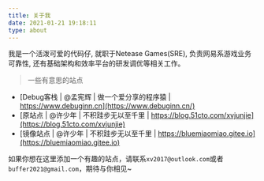 ```yaml
---
title: 关于我
date: 2021-01-21 19:18:11
type: about
---
```


我是一个活泼可爱的代码仔, 就职于Netease Games(SRE), 负责网易系游戏业务可靠性, 还有基础架构和效率平台的研发调优等相关工作。


> 一些有意思的站点

- [Debug客栈 | @孟宪辉 | 做一个爱分享的程序猿 | https://www.debuginn.cn](https://www.debuginn.cn/)
- [原站点 | @许少年 | 不积跬步无以至千里 | https://blog.51cto.com/xvjunjie](https://blog.51cto.com/xvjunjie)
- [镜像站点 | @许少年 | 不积跬步无以至千里 | https://bluemiaomiao.gitee.io](https://bluemiaomiao.gitee.io)

如果你想在这里添加一个有趣的站点，请联系`xv2017@outlook.com`或者`buffer2021@gmail.com`，期待与你相见~
